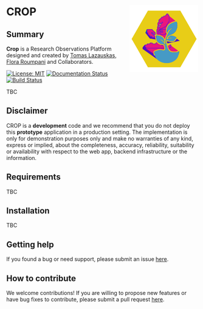 # CROP <img src="media/logo.png" width="180" align="right">

## Summary

**Crop** is a Research Observations Platform designed and created by [Tomas Lazauskas](https://github.com/tomaslaz), [Flora Roumpani](https://github.com/entopia) and Collaborators.

<!-- [![DOI](https://zenodo.org/badge/DOI/10.5281/zenodo.3662779.svg)](https://doi.org/10.5281/zenodo.3662779) -->
[![License: MIT](https://img.shields.io/badge/License-MIT-yellow.svg)](https://opensource.org/licenses/MIT)
[![Documentation Status](https://readthedocs.org/projects/crop/badge/?version=latest)](https://crop.readthedocs.io/en/latest/?badge=latest)
[![Build Status](https://travis-ci.org/alan-turing-institute/CROP.svg?branch=master)](https://travis-ci.org/alan-turing-institute/CROP)

TBC

## Disclaimer

CROP is a **development** code and we recommend that you do not deploy this **prototype** application in a production setting. The implementation is only for demonstration purposes only and make no warranties of any kind, express or implied, about the completeness, accuracy, reliability, suitability or availability with respect to the web app, backend infrastructure or the information.

## Requirements

TBC

## Installation

TBC

## Getting help

If you found a bug or need support, please submit an issue [here](https://github.com/alan-turing-institute/CROP/issues/new).

## How to contribute

We welcome contributions! If you are willing to propose new features or have bug fixes to contribute, please submit a pull request [here](https://github.com/alan-turing-institute/CROP/pulls).
